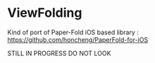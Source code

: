 ViewFolding
===========
Kind of port of Paper-Fold iOS based library :
https://github.com/honcheng/PaperFold-for-iOS

STILL IN PROGRESS DO NOT LOOK
